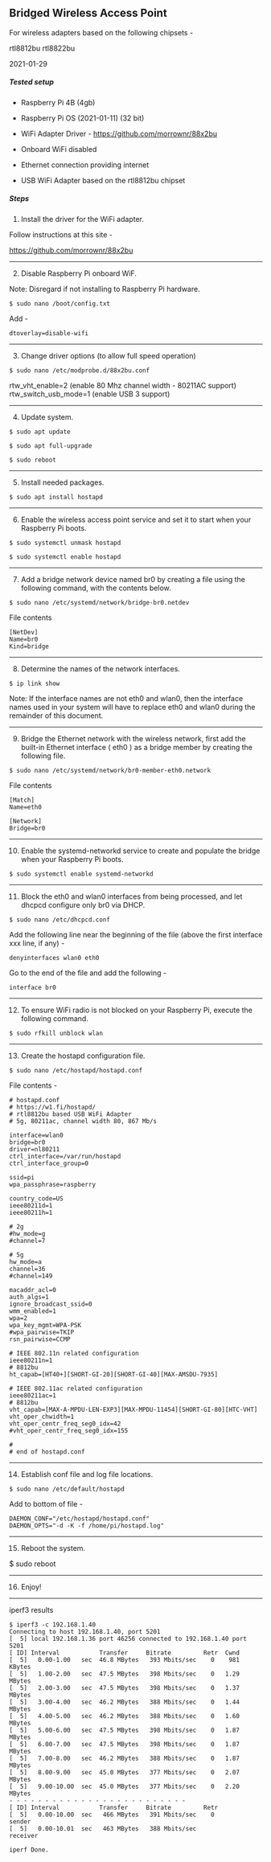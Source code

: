 ## Bridged Wireless Access Point

For wireless adapters based on the following chipsets -

rtl8812bu
rtl8822bu

2021-01-29

##### Tested setup

- Raspberry Pi 4B (4gb)

- Raspberry Pi OS (2021-01-11) (32 bit)

- WiFi Adapter Driver - https://github.com/morrownr/88x2bu

- Onboard WiFi disabled

- Ethernet connection providing internet

- USB WiFi Adapter based on the rtl8812bu chipset

##### Steps

1. Install the driver for the WiFi adapter.

Follow instructions at this site -

https://github.com/morrownr/88x2bu

-----

2. Disable Raspberry Pi onboard WiF.

Note: Disregard if not installing to Raspberry Pi hardware.
```
$ sudo nano /boot/config.txt
```
Add -
```
dtoverlay=disable-wifi
```
-----

3. Change driver options (to allow full speed operation)
```
$ sudo nano /etc/modprobe.d/88x2bu.conf
```
rtw_vht_enable=2      (enable 80 Mhz channel width - 80211AC support)
rtw_switch_usb_mode=1 (enable USB 3 support)

-----

4. Update system.
```
$ sudo apt update

$ sudo apt full-upgrade

$ sudo reboot
```
-----

5. Install needed packages.
```
$ sudo apt install hostapd
```
-----

6. Enable the wireless access point service and set it to start
   when your Raspberry Pi boots.
```
$ sudo systemctl unmask hostapd

$ sudo systemctl enable hostapd
```
-----

7. Add a bridge network device named br0 by creating a file using
   the following command, with the contents below.
```
$ sudo nano /etc/systemd/network/bridge-br0.netdev
```
File contents
```
[NetDev]
Name=br0
Kind=bridge
```
-----

8. Determine the names of the network interfaces.
```
$ ip link show
```
Note: If the interface names are not eth0 and wlan0, then the
interface names used in your system will have to replace eth0
and wlan0 during the remainder of this document.

-----

9. Bridge the Ethernet network with the wireless network, first
   add the built-in Ethernet interface ( eth0 ) as a bridge
   member by creating the following file.
```
$ sudo nano /etc/systemd/network/br0-member-eth0.network
```
File contents
```
[Match]
Name=eth0

[Network]
Bridge=br0
```
-----

10. Enable the systemd-networkd service to create and populate
    the bridge when your Raspberry Pi boots.
```
$ sudo systemctl enable systemd-networkd
```
-----

11. Block the eth0 and wlan0 interfaces from being
processed, and let dhcpcd configure only br0 via DHCP.
```
$ sudo nano /etc/dhcpcd.conf
```
Add the following line near the beginning of the file (above the
first interface xxx line, if any) -
```
denyinterfaces wlan0 eth0
```
Go to the end of the file and add the following -
```
interface br0
```
-----

12. To ensure WiFi radio is not blocked on your Raspberry Pi,
    execute the following command.
```
$ sudo rfkill unblock wlan
```
-----

13. Create the hostapd configuration file.
```
$ sudo nano /etc/hostapd/hostapd.conf
```
File contents -
```
# hostapd.conf
# https://w1.fi/hostapd/
# rtl8812bu based USB WiFi Adapter
# 5g, 80211ac, channel width 80, 867 Mb/s

interface=wlan0
bridge=br0
driver=nl80211
ctrl_interface=/var/run/hostapd
ctrl_interface_group=0

ssid=pi
wpa_passphrase=raspberry

country_code=US
ieee80211d=1
ieee80211h=1

# 2g
#hw_mode=g
#channel=7

# 5g
hw_mode=a
channel=36
#channel=149

macaddr_acl=0
auth_algs=1
ignore_broadcast_ssid=0
wmm_enabled=1
wpa=2
wpa_key_mgmt=WPA-PSK
#wpa_pairwise=TKIP
rsn_pairwise=CCMP

# IEEE 802.11n related configuration
ieee80211n=1
# 8812bu
ht_capab=[HT40+][SHORT-GI-20][SHORT-GI-40][MAX-AMSDU-7935]

# IEEE 802.11ac related configuration
ieee80211ac=1
# 8812bu
vht_capab=[MAX-A-MPDU-LEN-EXP3][MAX-MPDU-11454][SHORT-GI-80][HTC-VHT]
vht_oper_chwidth=1
vht_oper_centr_freq_seg0_idx=42
#vht_oper_centr_freq_seg0_idx=155

#
# end of hostapd.conf
```
-----

14. Establish conf file and log file locations.
```
$ sudo nano /etc/default/hostapd
```
Add to bottom of file -
```
DAEMON_CONF="/etc/hostapd/hostapd.conf"
DAEMON_OPTS="-d -K -f /home/pi/hostapd.log"
```
-----

15. Reboot the system.

$ sudo reboot

-----

16. Enjoy!

-----

iperf3 results
```
$ iperf3 -c 192.168.1.40
Connecting to host 192.168.1.40, port 5201
[  5] local 192.168.1.36 port 46256 connected to 192.168.1.40 port 5201
[ ID] Interval           Transfer     Bitrate         Retr  Cwnd
[  5]   0.00-1.00   sec  46.8 MBytes   393 Mbits/sec    0    981 KBytes
[  5]   1.00-2.00   sec  47.5 MBytes   398 Mbits/sec    0   1.29 MBytes
[  5]   2.00-3.00   sec  47.5 MBytes   398 Mbits/sec    0   1.37 MBytes
[  5]   3.00-4.00   sec  46.2 MBytes   388 Mbits/sec    0   1.44 MBytes 
[  5]   4.00-5.00   sec  46.2 MBytes   388 Mbits/sec    0   1.60 MBytes 
[  5]   5.00-6.00   sec  47.5 MBytes   398 Mbits/sec    0   1.87 MBytes 
[  5]   6.00-7.00   sec  47.5 MBytes   398 Mbits/sec    0   1.87 MBytes 
[  5]   7.00-8.00   sec  46.2 MBytes   388 Mbits/sec    0   1.87 MBytes 
[  5]   8.00-9.00   sec  45.0 MBytes   377 Mbits/sec    0   2.07 MBytes 
[  5]   9.00-10.00  sec  45.0 MBytes   377 Mbits/sec    0   2.20 MBytes 
- - - - - - - - - - - - - - - - - - - - - - - - -
[ ID] Interval           Transfer     Bitrate         Retr
[  5]   0.00-10.00  sec   466 MBytes   391 Mbits/sec    0             sender
[  5]   0.00-10.01  sec   463 MBytes   388 Mbits/sec                  receiver

iperf Done.
```



